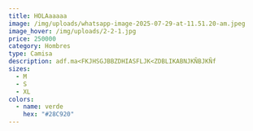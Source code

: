 ```yaml
---
title: HOLAaaaaa
image: /img/uploads/whatsapp-image-2025-07-29-at-11.51.20-am.jpeg
image_hover: /img/uploads/2-2-1.jpg
price: 250000
category: Hombres
type: Camisa
description: adf.ma<FKJHSGJBBZDHIASFLJK<ZDBLIKABNJKÑBJKÑf
sizes:
  - M
  - S
  - XL
colors:
  - name: verde
    hex: "#28C920"
---
```

